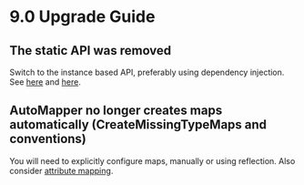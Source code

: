 # 9.0 Upgrade Guide

## The static API was removed

Switch to the instance based API, preferably using dependency injection.
See [here](Setup.html) and [here](Dependency-injection.html).

## AutoMapper no longer creates maps automatically (CreateMissingTypeMaps and conventions)

You will need to explicitly configure maps, manually or using reflection. Also
consider [attribute mapping](Attribute-mapping.html).